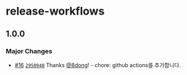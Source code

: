 # release-workflows

## 1.0.0

### Major Changes

- [#16](https://github.com/8dong/release-workflows/pull/16) [`2950940`](https://github.com/8dong/release-workflows/commit/2950940a3faa7af46566dcd2361c382fae8a9328) Thanks [@8dong](https://github.com/8dong)! - chore: github actions를 추가합니다.

